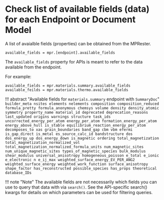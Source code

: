 # Check list of available fields (data) for each Endpoint or Document Model

A list of avaialble fields (properties) can be obtained from the MPRester.

```
available_fields = mpr.[endpoint].available_fields
```

The `available_fields` property for APIs is meant to refer to
the data available from the endpoint.

For example:

```
available_fields = mpr.materials.summary.available_fields
available_feilds = mpr.materials.thermo.available_fields
```

!!! abstract "Available fields for `materials.summary` endpoint with `SummaryDoc`"
    ```
    builder_meta
    nsites
    elements
    nelements
    composition
    composition_reduced
    formula_pretty
    formula_anonymous
    chemsys
    volume
    density
    density_atomic
    symmetry
    property_name
    material_id
    deprecated
    deprecation_reasons
    last_updated
    origins
    warnings
    structure
    task_ids
    uncorrected_energy_per_atom
    energy_per_atom
    formation_energy_per_atom
    energy_above_hull
    is_stable
    equilibrium_reaction_energy_per_atom
    decomposes_to
    xas
    grain_boundaries
    band_gap
    cbm
    vbm
    efermi
    is_gap_direct
    is_metal
    es_source_calc_id
    bandstructure
    dos
    dos_energy_up
    dos_energy_down
    is_magnetic
    ordering
    total_magnetization
    total_magnetization_normalized_vol
    total_magnetization_normalized_formula_units
    num_magnetic_sites
    num_unique_magnetic_sites
    types_of_magnetic_species
    bulk_modulus
    shear_modulus
    universal_anisotropy
    homogeneous_poisson
    e_total
    e_ionic
    e_electronic
    n
    e_ij_max
    weighted_surface_energy_EV_PER_ANG2
    weighted_surface_energy
    weighted_work_function
    surface_anisotropy
    shape_factor
    has_reconstructed
    possible_species
    has_props
    theoretical
    database_IDs
    ```

!!! note "Note"
    The available fields are not necessarily which fields you can use to query
    that data with via `search()`. See the API-specific search() kwargs for
    details on which parameters can be used for filtering queries.



